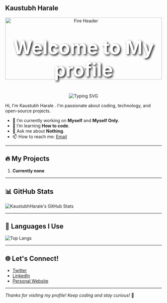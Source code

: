 ## Kaustubh Harale
<div align="center">

  <!-- 🔥 New Fire-Themed Animated Banner -->
  <img src="https://media.giphy.com/media/l0MYDGA5UL2POZxVG/giphy.gif" width="100%" height="200" alt="Fire Header">

  <!-- 🔥 Name Over Fire -->
  <h1 style="color:white; font-size: 60px; margin-top: -140px; text-shadow: 3px 3px 6px #000;">
   Welcome to My profile
  </h1>

  <!-- Typing Animation -->
  <img src="https://readme-typing-svg.herokuapp.com?font=Fira+Code&size=30&duration=3000&pause=1000&color=FF6B00&center=true&vCenter=true&multiline=true&width=600&height=100&lines=Full+Stack+Yapper+%F0%9F%9A%80;AI%2FML+Listner+%F0%9F%A4%96;%8F;Fire+Breather+%F0%9F%94%A5;Bug+Hunter %F0%9F%90%9B" alt="Typing SVG" />

</div>


Hi, I'm Kaustubh Harale . I'm passionate about coding, technology, and open-source projects.

- 🔭 I’m currently working on **Myself** and **Myself Only**.
- 🌱 I’m learning **How to code**.
- 💬 Ask me about **Nothing**.
- 📫 How to reach me: [Email](mailto:kaustubhharale20@gmail.com)

---

## 🔥 My Projects

1. **Currently none**

---

## 📊 GitHub Stats

![KaustubhHarale's GitHub Stats](https://github-readme-stats.vercel.app/api?username=KaustubhHarale&show_icons=true&theme=radical)

---

## 🧠 Languages I Use

![Top Langs](https://github-readme-stats.vercel.app/api/top-langs/?username=KaustubhHarale&langs_count=10&layout=compact&theme=radical)

---

## 🌐 Let's Connect!

- [Twitter](https://twitter.com/your_username)
- [LinkedIn](https://www.linkedin.com/in/your-linkedin)
- [Personal Website](https://www.kaustubharale.com)

---

*Thanks for visiting my profile! Keep coding and stay curious!* 🚀

